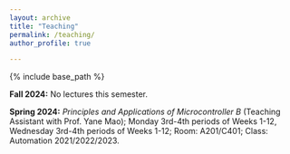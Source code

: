 ```yaml
---
layout: archive
title: "Teaching"
permalink: /teaching/
author_profile: true

---
```

{% include base_path %}

**Fall 2024:** No lectures this semester.  

**Spring 2024:** *Principles and Applications of Microcontroller B* (Teaching Assistant with Prof. Yane Mao); Monday 3rd-4th periods of Weeks 1-12, Wednesday 3rd-4th periods of Weeks 1-12; Room: A201/C401; Class: Automation 2021/2022/2023.